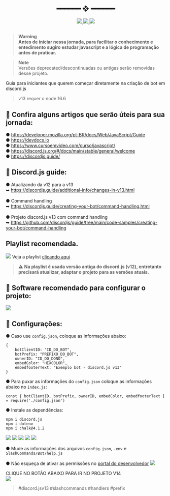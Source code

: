 <h2 align="center"> ━━━━━━  ❖  ━━━━━━ </h2>

<div align="center">
   <p></p>
   <a href="https://github.com/StarlineBR/raveninha-bot/stargazers">
      <img src="https://img.shields.io/github/stars/StarlineBR/raveninha-bot?color=%23ffb29b&labelColor=%23101415&style=for-the-badge">
   </a>
   <a href="https://github.com/StarlineBR/raveninha-bot/network/members/">
      <img src="https://img.shields.io/github/forks/StarlineBR/raveninha-bot?color=%23A2B7EE&labelColor=%23101415&style=for-the-badge">
   </a>
   <a href="https://github.com/StarlineBR/raveninha-bot/">
      <img src="https://img.shields.io/github/repo-size/StarlineBR/raveninha-bot?color=%23ee6a70&labelColor=%23101415&style=for-the-badge">
   </a>
   <br> 
</div>

<p/>

<h2></h2>

> **Warning**<br>
> **Antes de iniciar nessa jornada, para facilitar o conhecimento e entedimento sugiro estudar javascript e a lógica de programação antes de praticar.**

> **Note**<br>
> Versões deprecated/descontinuadas ou antigas serão removidas desse projeto.

Guia para iniciantes que querem começar diretamente na criação de bot em discord.js
> v13 requer o node 16.6

## 📄 Confira alguns artigos que serão úteis para sua jornada:
● https://developer.mozilla.org/pt-BR/docs/Web/JavaScript/Guide<br>
● https://devdocs.io<br>
● https://www.cursoemvideo.com/curso/javascript/<br>
● https://discord.js.org/#/docs/main/stable/general/welcome<br>
● https://discordjs.guide/

## 📄 Discord.js guide:
● Atualizando da v12 para a v13<br>
 ➥ https://discordjs.guide/additional-info/changes-in-v13.html<br><br>
● Command handling<br>
 ➥ https://discordjs.guide/creating-your-bot/command-handling.html<br><br>
● Projeto discord.js v13 com command handling<br>
 ➥ https://github.com/discordjs/guide/tree/main/code-samples/creating-your-bot/command-handling<br>

 ## Playlist recomendada.
 ![](https://i.imgur.com/toQwUZE.png) Veja a playlist [clicando aqui](https://youtube.com/playlist?list=PLj8eMR1hXlcJDjxtBi1QhJg0dEWk5b3t6)
 > :warning: **Na playlist é usada versão antiga do discord.js (v12), entretanto precisará atualizar, adaptar o projeto para as versões atuais.**

## 📄 Software recomendado para configurar o projeto:
<a href="https://code.visualstudio.com"><img src="https://img.shields.io/badge/-Visual%20Studio%20Code-0464bc?style=flat-square&labelColor=0464bc&logo=VisualStudioCode&logoColor=white&link=ttps://code.visualstudio.com"/></a>

## 📄 Configurações:
● Caso use `config.json`, coloque as informações abaixo:
```
{
    botClientID: "ID_DO_BOT",
    botPrefix: "PREFIXO_DO_BOT",
    ownerID: "ID_DO_DONO",
    embedColor: "HEXCOLOR",
    embedfooterText: "Exemplo bot - discord.js v13"
}
```
● Para puxar as informações do `config.json` coloque as informações abaixo no `index.js`:
```
const { botClientID, botPrefix, ownerID, embedColor, embedfooterText } = require('./config.json')
```
● Instale as dependências:
```
npm i discord.js
npm i dotenv
npm i chalk@4.1.2
```
<a href="https://nodejs.org/pt-br/download/"><img src="https://img.shields.io/badge/-node.js-046c04?style=flat-square&labelColor=046c04&logo=node.js&logoColor=white&link=https://nodejs.org/pt-br/download/"/></a> <a href="https://discord.js.org/#/docs/discord.js/stable/general/welcome"><img src="https://img.shields.io/badge/-discord.js-ecdc1c?style=flat-square&labelColor=ecdc1c&logo=javascript&logoColor=black&link=https://discord.js.org/#/docs/discord.js/stable/general/welcome"/></a> <a href="https://www.npmjs.com/package/discord.js"><img src="https://img.shields.io/badge/-discord.js-c40404?style=flat-square&labelColor=c40404&logo=npm&logoColor=white&link=https://www.npmjs.com/package/discord.js"/></a> <a href="https://www.npmjs.com/package/dotenv"><img src="https://img.shields.io/badge/-dotenv-c40404?style=flat-square&labelColor=c40404&logo=npm&logoColor=white&link=https://www.npmjs.com/package/dotenv"/></a> <a href="https://www.npmjs.com/package/chalk"><img src="https://img.shields.io/badge/-chalk@4.1.2-c40404?style=flat-square&labelColor=c40404&logo=npm&logoColor=white&link=https://www.npmjs.com/package/chalk"/></a>ﾠ

● Mude as informações dos arquivos `config.json`, `.env` e `SlashCommands/Bot/help.js`

● Não esqueça de ativar as permissões no [portal do desenvolvedor](https://discord.dev)
![](https://i.imgur.com/8DBc7xf.png)

CLIQUE NO BOTÃO ABAIXO PARA IR NO PROJETO V14 <br> <a href="https://github.com/StarlineBR/raveninha-bot/tree/v14"><img src="https://img.shields.io/badge/-V14-ecdc1c?style=flat-square&labelColor=ecdc1c&logo=javascript&logoColor=black&link=https://github.com/StarlineBR/raveninha-bot/tree/v14"/></a>

> #discord.jsv13 #slashcommands #handlers #prefix
